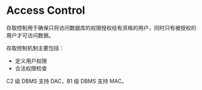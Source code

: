 # Access Control
存取控制用于确保只将访问数据库的权限授权给有资格的用户，同时只有被授权的用户才可访问数据。

存取控制机制主要包括：
- 定义用户权限
- 合法权限检查

C2 级 DBMS 支持 DAC，B1 级 DBMS 支持 MAC。
